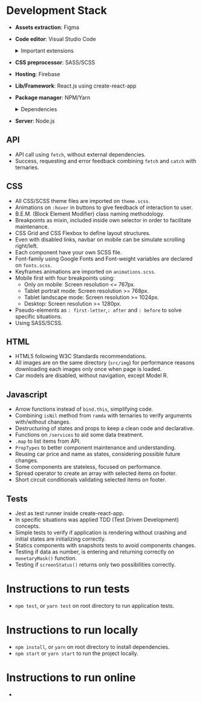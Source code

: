 # Development Stack

-  **Assets extraction**: Figma

-  **Code editor**: Visual Studio Code

   <details>
   <summary>Important extensions</summary>

   -  Auto Rename Tag
   -  Auto-Open Markdown Preview
   -  Brackt Pair Colorizer
   -  VS Code ES7 React/Redux/React-Native/JS snippets
   -  ESLint
   -  GitLens
   -  JavaScript (ES6) code snippets
   -  Prettier - Code formatter
   -  SCSS formatter

   </details>

-  **CSS preprocessor**: SASS/SCSS

-  **Hosting**: Firebase

-  **Lib/Framework**: React.js using create-react-app

-  **Package manager**: NPM/Yarn

   <details>
   <summary>Dependencies</summary>

   -  chai
   -  enzyme
   -  enzyme-adapter-react-16
   -  node-sass
   -  ramda
   -  react-test-renderer

   </details>

-  **Server**: Node.js

## API

-  API call using `fetch`, without external dependencies.
-  Success, requesting and error feedback combining `fetch` and `catch` with ternaries.

## CSS

-  All CSS/SCSS theme files are imported on `theme.scss`.
-  Animations on `:hover` in buttons to give feedback of interaction to user.
-  B.E.M. (Block Element Modifier) class naming methodology.
-  Breakpoints as mixin, included inside own selector in order to facilitate maintenance.
-  CSS Grid and CSS Flexbox to define layout structures.
-  Even with disabled links, navbar on mobile can be simulate scrolling right/left.
-  Each component have your own SCSS file.
-  Font-family using Google Fonts and Font-weight variables are declared on `fonts.scss`.
-  Keyframes animations are imported on `animations.scss`.
-  Mobile first with four breakpoints using:
   -  Only on mobile: Screen resolution <= 767px.
   -  Tablet portrait mode: Screen resolution >= 768px.
   -  Tablet landscape mode: Screen resolution >= 1024px.
   -  Desktop: Screen resolution >= 1280px.
-  Pseudo-elements as `: first-letter`,`: after` and `: before` to solve specific situations.
-  Using SASS/SCSS.

## HTML

-  HTML5 following W3C Standards recommendations.
-  All images are on the same directory (`src/img`) for performance reasons downloading each images only once when page is loaded.
-  Car models are disabled, without navigation, except Model R.

## Javascript

-  Arrow functions instead of `bind.this`, simplifying code.
-  Combining `isNil` method from `ramda` with ternaries to verify arguments with/without changes.
-  Destructuring of states and props to keep a clean code and declarative.
-  Functions on `/services` to aid some data treatment.
-  `.map` to list items from API.
-  `PropTypes` to better component maintenance and understanding.
-  Reusing car price and name as states, considering possible future changes.
-  Some components are stateless, focused on performance.
-  Spread operator to create an array with selected items on footer.
-  Short circuit conditionals validating selected items on footer.

## Tests

-  Jest as test runner inside create-react-app.
-  In specific situations was applied TDD (Test Driven Development) concepts.
-  Simple tests to verify if application is rendering without crashing and initial states are initializing correctly.
-  Statics components with snapshots tests to avoid components changes.
-  Testing if data as number, is entering and returning correctly on `monetaryMask()` function.
-  Testing if `screenStatus()` returns only two possibilities correctly.

# Instructions to run tests

-  `npm test`, or `yarn test` on root directory to run application tests.

# Instructions to run locally

-  `npm install`, or `yarn` on root directory to install dependencies.
-  `npm start` or `yarn start` to run the project locally.

# Instructions to run online

-
